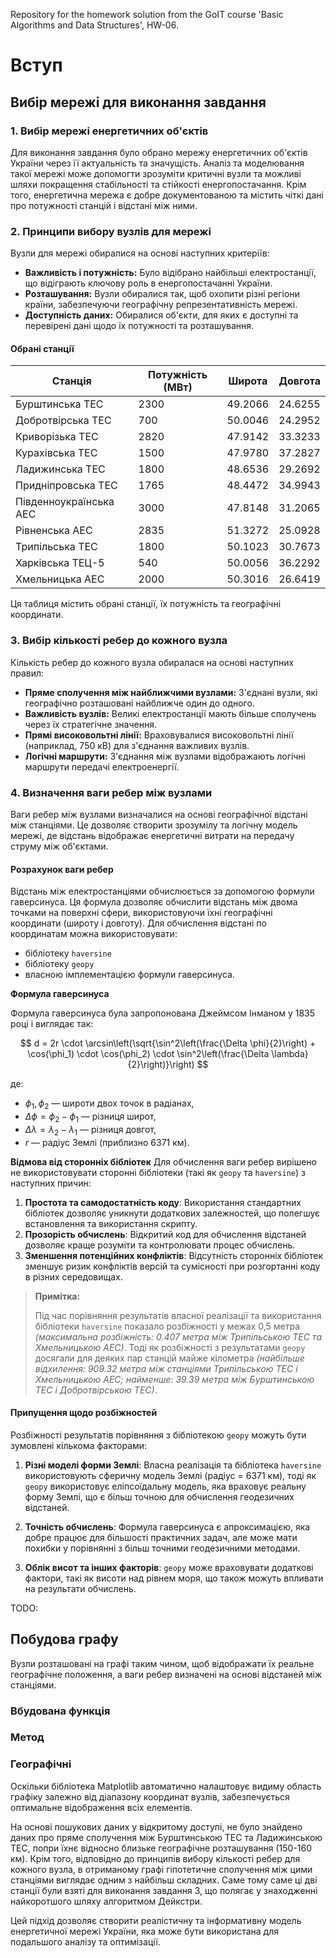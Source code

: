 Repository for the homework solution from the GoIT course 'Basic Algorithms and Data Structures', HW-06.

# Вступ

## Вибір мережі для виконання завдання

### 1. Вибір мережі енергетичних об'єктів

Для виконання завдання було обрано мережу енергетичних об'єктів України через її актуальність та значущість. Аналіз та моделювання такої мережі може допомогти зрозуміти критичні вузли та можливі шляхи покращення стабільності та стійкості енергопостачання. Крім того, енергетична мережа є добре документованою та містить чіткі дані про потужності станцій і відстані між ними.

### 2. Принципи вибору вузлів для мережі

Вузли для мережі обиралися на основі наступних критеріїв:
- **Важливість і потужність:** Було відібрано найбільші електростанції, що відіграють ключову роль в енергопостачанні України.
- **Розташування:** Вузли обиралися так, щоб охопити різні регіони країни, забезпечуючи географічну репрезентативність мережі.
- **Доступність даних:** Обиралися об'єкти, для яких є доступні та перевірені дані щодо їх потужності та розташування.

#### Обрані станції

| Станція               | Потужність (МВт) | Широта  | Довгота |
|-----------------------|------------------|---------|---------|
| Бурштинська ТЕС       | 2300             | 49.2066 | 24.6255 |
| Добротвірська ТЕС     |  700             | 50.0046 | 24.2952 |
| Криворізька ТЕС       | 2820             | 47.9142 | 33.3233 |
| Курахівська ТЕС       | 1500             | 47.9780 | 37.2827 |
| Ладижинська ТЕС       | 1800             | 48.6536 | 29.2692 |
| Придніпровська ТЕС    | 1765             | 48.4472 | 34.9943 |
| Південноукраїнська АЕС| 3000             | 47.8148 | 31.2065 |
| Рівненська АЕС        | 2835             | 51.3272 | 25.0928 |
| Трипільська ТЕС       | 1800             | 50.1023 | 30.7673 |
| Харківська ТЕЦ-5      |  540             | 50.0056 | 36.2292 |
| Хмельницька АЕС       | 2000             | 50.3016 | 26.6419 |

Ця таблиця містить обрані станції, їх потужність та географічні координати.

### 3. Вибір кількості ребер до кожного вузла

Кількість ребер до кожного вузла обиралася на основі наступних правил:
- **Пряме сполучення між найближчими вузлами:** З'єднані вузли, які географічно розташовані найближче один до одного.
- **Важливість вузлів:** Великі електростанції мають більше сполучень через їх стратегічне значення.
- **Прямі високовольтні лінії:** Враховувалися високовольтні лінії (наприклад, 750 кВ) для з'єднання важливих вузлів.
- **Логічні маршрути:** З'єднання між вузлами відображають логічні маршрути передачі електроенергії.

### 4. Визначення ваги ребер між вузлами

Ваги ребер між вузлами визначалися на основі географічної відстані між станціями. Це дозволяє створити зрозумілу та логічну модель мережі, де відстань відображає енергетичні витрати на передачу струму між об'єктами.

#### Розрахунок ваги ребер
Відстань між електростанціями обчислюється за допомогою формули гаверсинуса. Ця формула дозволяє обчислити відстань між двома точками на поверхні сфери, використовуючи їхні географічні координати (широту і довготу). Для обчислення відстані по координатам можна використовувати:
- бібліотеку `haversine`
- бібліотеку `geopy`
- власною імплементацією формули гаверсинуса.

**Формула гаверсинуса**

Формула гаверсинуса була запропонована Джеймсом Інманом у 1835 році і виглядає так:

$$ 
d = 2r \cdot \arcsin\left(\sqrt{\sin^2\left(\frac{\Delta \phi}{2}\right) + \cos(\phi_1) \cdot \cos(\phi_2) \cdot \sin^2\left(\frac{\Delta \lambda}{2}\right)}\right) 
$$

де:
- $\phi_1, \phi_2$ — широти двох точок в радіанах,
- $\Delta \phi = \phi_2 - \phi_1$ — різниця широт,
- $\Delta \lambda = \lambda_2 - \lambda_1$ — різниця довгот,
- $r$ — радіус Землі (приблизно 6371 км).





**Відмова від сторонніх бібліотек**
Для обчислення ваги ребер вирішено не використовувати сторонні бібліотеки (такі як `geopy` та `haversine`) з наступних причин:
1. **Простота та самодостатність коду**: Використання стандартних бібліотек дозволяє уникнути додаткових залежностей, що полегшує встановлення та використання скрипту.
2. **Прозорість обчислень**: Відкритий код для обчислення відстаней дозволяє краще розуміти та контролювати процес обчислень.
3. **Зменшення потенційних конфліктів**: Відсутність сторонніх бібліотек зменшує ризик конфліктів версій та сумісності при розгортанні коду в різних середовищах.


> **Примітка:**
> 
> Під час порівняння результатів власної реалізації та використання бібліотеки `haversine` показало розбіжності у межах 0,5 метра *(максимальна розбіжність: 0.407 метра між Трипільською ТЕС та Хмельницькою АЕС)*.
> Тоді як розбіжності з результатами `geopy` досягали для деяких пар станцій майже кілометра *(найбільше відхилення: 909.32 метра між станціями Трипільською ТЕС і Хмельницькою АЕС; найменше: 39.39 метра між Бурштинською ТЕС і Добротвірською ТЕС)*.
#### Припущення щодо розбіжностей

Розбіжності результатів порівняння з бібліотекою `geopy` можуть бути зумовлені кількома факторами:

1. **Різні моделі форми Землі**: 
   Власна реалізація та бібліотека `haversine` використовують сферичну модель Землі (радіус = 6371 км), тоді як `geopy` використовує еліпсоїдальну модель, яка враховує реальну форму Землі, що є більш точною для обчислення геодезичних відстаней.
2. **Точність обчислень**:
   Формула гаверсинуса є апроксимацією, яка добре працює для більшості практичних задач, але може мати похибки у порівнянні з більш точними геодезичними методами.

3. **Облік висот та інших факторів**:
   `geopy` може враховувати додаткові фактори, такі як висоти над рівнем моря, що також можуть впливати на результати обчислень.



TODO:
## Побудова графу
Вузли розташовані на графі таким чином, щоб відображати їх реальне географічне положення, а ваги ребер визначені на основі відстаней між станціями.
### Вбудована функція
### Метод
### Географічні

Оскільки бібліотека Matplotlib автоматично налаштовує видиму область графіку залежно від діапазону координат вузлів, забезпечується оптимальне відображення всіх елементів.


На основі пошукових даних у відкритому доступі, не було знайдено даних про пряме сполучення між Бурштинською ТЕС та Ладижинською ТЕС, попри їхнє відносно близьке географічне розташування (150-160 км). Крім того, відповідно до принципів вибору кількості ребер для кожного вузла, в отриманому графі гіпотетичне сполучення між цими станціями виглядає одним з найбільш складних. Саме тому саме ці дві станції були взяті для виконання завдання 3, що полягає у знаходженні найкоротшого шляху алгоритмом Дейкстри.


Цей підхід дозволяє створити реалістичну та інформативну модель енергетичної мережі України, яка може бути використана для подальшого аналізу та оптимізації.


